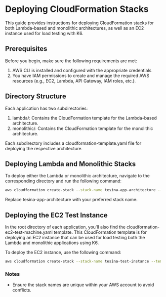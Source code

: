 # Deploying CloudFormation Stacks
This guide provides instructions for deploying CloudFormation stacks for both Lambda-based and monolithic architectures, as well as an EC2 instance used for load testing with K6.

## Prerequisites
Before you begin, make sure the following requirements are met:

1. AWS CLI is installed and configured with the appropriate credentials.
1. You have IAM permissions to create and manage the required AWS resources (e.g., EC2, Lambda, API Gateway, IAM roles, etc.).

## Directory Structure

Each application has two subdirectories:

1. lambda/: Contains the CloudFormation template for the Lambda-based architecture.
2. monolithic/: Contains the CloudFormation template for the monolithic architecture.

Each subdirectory includes a cloudformation-template.yaml file for deploying the respective architecture.

## Deploying Lambda and Monolithic Stacks

To deploy either the Lambda or monolithic architecture, navigate to the corresponding directory and run the following command:

```bash
aws cloudformation create-stack --stack-name tesina-app-architecture --template-body file://cloudformation-template.yaml --capabilities CAPABILITY_IAM --region us-east-1
```

Replace tesina-app-architecture with your preferred stack name.

## Deploying the EC2 Test Instance
In the root directory of each application, you'll also find the cloudformation-ec2-test-machine.yaml template. This CloudFormation template is for deploying an EC2 instance that can be used for load testing both the Lambda and monolithic applications using K6.

To deploy the EC2 instance, use the following command:

```bash
aws cloudformation create-stack --stack-name tesina-test-instance --template-body file://cloudformation-ec2-test-machine.yaml --capabilities CAPABILITY_IAM --region us-east-1
```

### Notes
- Ensure the stack names are unique within your AWS account to avoid conflicts.
